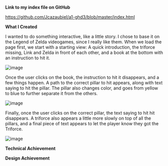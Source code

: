 **Link to my index file on GitHub**

https://github.com/Jcazaubiel/a1-ghd3/blob/master/index.html


**What I Created**

I wanted to do something interactive, like a little story. I chose to base it on the Legend of Zelda videogames, since I really like them. When we load the page first, we start with a starting view: A quick introduction, the triforce missing, Link and Zelda in front of each other, and a book at the bottom with an instruction to hit it.

![image](https://user-images.githubusercontent.com/65137620/150617631-c2af5418-b0d6-4ea4-806e-6bfacc8dc380.png)

Once the user clicks on the book, the instruction to hit it disappears, and a few things happen. A path to the correct pillar to hit appears, along with text saying to hit the pillar. The pillar also changes color, and goes from yellow to blue to further separate it from the others.

![image](https://user-images.githubusercontent.com/65137620/150617713-065bc9b3-6d7c-4c0c-91cc-31016f6bd519.png)

Finally, once the user clicks on the correct pillar, the text saying to hit hit disappears. A triforce also appears a little more slowly on top of all the pillars, and a final piece of text appears to let the player know they got the Triforce. 

![image](https://user-images.githubusercontent.com/65137620/150617831-c44a91d7-ebad-400c-ad5b-9e756dc5ec45.png)


**Technical Achievement**


**Design Achievement**

